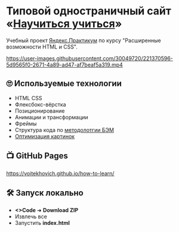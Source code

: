 # Типовой одностраничный сайт «[Научиться учиться](https://voitekhovich.github.io/how-to-learn/)»

Учебный проект [Яндекс.Практикум](https://practicum.yandex.ru/) по курсу "Расширенные возможности HTML и CSS".

https://user-images.githubusercontent.com/30049720/221370596-5d9565f0-2671-4a89-ad47-af7beaf5a319.mp4

## 🙄 Используемые технологии

* HTML CSS
* Флексбокс-вёрстка
* Позиционирование
* Анимации и трансформации
* Фреймы
* Структура кода по [методолотгии БЭМ](https://ru.bem.info/methodology/)
* [Оптимизация картинок](https://tinypng.com/)

## 📺 GitHub Pages

https://voitekhovich.github.io/how-to-learn/

## 🛠 Запуск локально

* **<>Code** ➜ **Download ZIP**
* Извлечь все
* Запустить **index.html**
